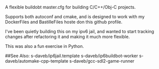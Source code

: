 A flexible buildobt master.cfg for building C/C++/Obj-C projects.

Supports both autoconf and cmake, and is designed to work with my DockerFiles and BastilleFiles hoste don this github profile.

I've been quietly building this on my ipv6 jail, and wanted to start tracking changes after refactoring it and making it much more flexible.

This was also a fun exercise in Python.

##See Also:
s-daveb/ip6jail.template
s-daveb/ip6buildbot-worker
s-daveb/automake-cpp-template
s-daveb/gcc-sdl2-game-runner
